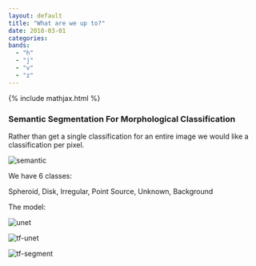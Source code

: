 ```yaml
---
layout: default
title: "What are we up to?"
date: 2018-03-01
categories:
bands:
  - "h"
  - "j"
  - "v"
  - "z"
---
```


{% include mathjax.html  %}

### Semantic Segmentation For Morphological Classification

Rather than get a single classification for an entire image we would like a
classification per pixel.

![semantic]({{site.baseurl}}/assets/imgs/2017-03-01/semantic.png)

We have 6 classes:

Spheroid, Disk, Irregular, Point Source, Unknown, Background

The model:

![unet]({{site.baseurl}}/assets/imgs/2017-03-01/unet1.png)

![tf-unet]({{site.baseurl}}/assets/imgs/2017-03-01/tf-unet.png)

![tf-segment]({{site.baseurl}}/assets/imgs/2017-03-01/tf-segment.png)